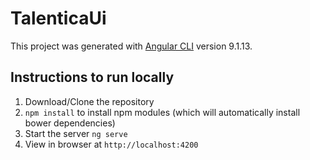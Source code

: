 # TalenticaUi

This project was generated with [Angular CLI](https://github.com/angular/angular-cli) version 9.1.13.


## Instructions to run locally
1. Download/Clone the repository
2. `npm install` to install npm modules (which will automatically install bower dependencies)
3. Start the server `ng serve`
4. View in browser at `http://localhost:4200`

